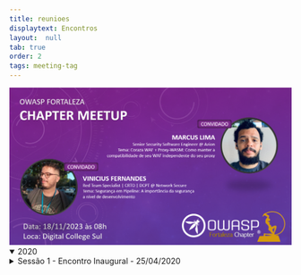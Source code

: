 ```yaml
---
title: reunioes
displaytext: Encontros
layout:  null
tab: true
order: 2
tags: meeting-tag
---
```


<img src="assets/images/Meetup-18-11-2023.png">

<details open>
    <summary>2020</summary>
        <details>
            <summary>Sessão 1 - Encontro Inaugural - 25/04/2020</summary>

                <b>Data:</b> Sábado, dia 25/04/2020<br>
                
                <b>Link com a Gravação:</b> https://www.youtube.com/watch?v=9uVT0gLvdQg<br>

                <b>Programação:</b><br>
                <img src="assets/images/Programacao_Sessao_1.jpeg">
                <b>Apresentação Disponível:</b><br>
                <a href="assets/pdfs/Introducao_OWASP.pdf">Introdução à OWASP</a>
                
        </details>
        <details>
            <summary>Sessão 2 - 27/06/2020</summary>

            <p><strong>Data:</strong> Sábado, dia 27/06/2020</p>
            <p><strong>Link com a Gravação: <a href="https://www.youtube.com/watch?v=uLEWxhmN3hc">https://www.youtube.com/watch?v=uLEWxhmN3hc</a></strong></p>
            <p><strong>Programação:</strong></p>
            <ul>
            <li>Abertura: 09:00 h</li>
            <li>NoSQL Injection (Ramon Martins): 09:15 h</li>
            <li>Queima Dockeral (Victor Pasknel): 10:15 h</li>
            <li>Apresentação a Confirmar: 11:15 h</li>
            </ul>
            <p><strong>NoSQL Injection</strong></p>
            <p>Os sistemas de armazenamento de dados NoSQL tornaram-se muito populares devido à sua escalabilidade e facilidade de uso.</p>
            <p>O surgimento de novos formatos de consulta torna irrelevantes as antigas técnicas de injeção de SQL, mas os bancos de dados NoSQL são imunes à injeção em geral? A resposta é não.</p>
            <p><strong>Ramon Martins</strong></p>
            <p><img src="assets/images/Ramon_Martins.jpg" alt="Ramon Martins"></p>
            <p>Pesquisador de Segurança da Informação no Instituto Atlântico</p>
            <p>Graduado na Universidade Federal do Ceará - UFC no curso Ciência da Computação em 2018.</p>
            <p>Mestrando no programa Mestrado e Doutorado em Ciência da Computação - MDCC na grande área Sistemas da Informação com foco em Blockchain</p>
            <p>Pós-graduando MBA em Computação Forense no Instituto de Pós-graduação e Graduação - IPOG</p>
            <p>RSI UFC - Criador do projeto RSI - Residência em Segurança da Informação: <a href="http://rsi.dc.ufc.br/">RSI</a>, projeto de extensão da UFC.</p>
            <p>Entusiasta em Segurança da Informação, Big Data e IoT.</p>
            <hr>
            <p><strong>Queima Dockeral:  Ataques em Ambientes Docker</strong></p>
            <p>Containers estão cada vez mais presentes em ambientes corporativos, entretanto, estes elementos podem apresentar falhas de segurança que podem resultar no comprometimento da rede. Dado ao crescimento e importância do tema, esta palestra tem como objetivo apresentar diferentes técnicas para exploração e pós-exploração de containers em ambientes Docker.</p>
            <p><strong>Victor</strong></p>
            <p><img src="assets/images/Victor_Pasknel.jpg" alt="Victor Pasknel"></p>
            <p>Doutorando em Ciência da Computação pela Universidade de Fortaleza. Consultor de segurança na Morphus Segurança da Informação e professor universitário com ênfase em segurança da informação.</p>
    </details>
    <details>
        <summary>Sessão 3 - 12/12/2020</summary>
            <h2 id="sess-o-3">Sessão 3</h2>
            <p><strong>Data:</strong> Sábado, dia 12/12/2020</p>
            <p><strong>Link para Inscrição:  <a href="https://www.sympla.com.br/owasp-fortaleza---reuniao-3__1062267">https://www.sympla.com.br/owasp-fortaleza---reuniao-3__1062267</a></strong></p>
            <h3 id="programa-o-">Programação:</h3>
            <ul>
            <li>Abertura e Boas Vindas: 10:00 h</li>
            <li>Aspectos Jurídicos para Uso da Blockchain (Emília Campos): 10:05 h</li>
            <li>Alavancando a Cibersegurança com Blockchain (Alex Monteiro): 10:50 h</li>
            <li>Blockchain - Uma Visão de Desenvolvimento (Weverton Medeiros): 11:35 h</li>
            <li>Bate-papo e tira-dúvidas: 12:15 h</li>
            </ul>
            <h3 id="aspectos-jur-dicos-para-uso-da-blockchain">Aspectos Jurídicos para Uso da Blockchain</h3>
            <p><strong>Emília Campos</strong></p>
            <p><img src="assets/images/Emilia_Campos.png" alt="Emília Campos"></p>
            <p>Advogada, palestrante e sócia da Malgueiro Campos Advocacia. Especialista em direito empresarial, digital e propriedade intelecutal. Membro da ANPPD.</p>
            <p>Assessora clientes em negócios envolvendo criptomoedas, Token Sales e Blockchain.</p>
            <p>É professora do MBA em Blockchain Development &amp; Technologies da Faculdade de Informática e Administração Paulista - FIAP.</p>
            <p>Cursou o Executive MBA pela Business School ofSão Paulo, o LEEP na Thomas Jefferson School ofLaw e o MOOC em Digital Currencies and Blockchain Technology na University of Nicosia.</p>
            <p>Ranqueada duas vezes pela publicação internacional Chambers Global e Latin America.</p>
            <p>Autora do &quot;livro Criptomoedas e Blockchain - O Direito no Mundo Digital&quot;, Editora Lumen Juris.</p>
            <p>Emília também possui um canal no Youtube, o Descomplicando o Direito.</p>
            <hr>
            <h3 id="alavancando-a-ciberseguran-a-com-blockchain">Alavancando a Cibersegurança com Blockchain</h3>
            <p><strong>Alex Monteiro</strong></p>
            <p><img src="assets/images/Alex_Monteiro.png" alt="Alex Monteiro"></p>
            <p>Desenvolvedor e Líder de Pesquisa e Inovação em Segurança da Informação no Instituto Atlântico - Ceará.</p>
            <p>Mestrando em Ciência da Computação na Universidade Federal do Ceará.</p>
            <p>Atua há 11 anos no desenvolvimento de soluções tecnológicas para diferentes áreas.</p>
            <p>Atualmente, lidera a área de Segurança da Informação com especialidade em Blockchain, Proteção de Dados Pessoais e Análise de Vulnerabilidades.</p>
            <hr>
            <h3 id="blockchain-uma-vis-o-de-desenvolvimento">Blockchain - Uma Visão de Desenvolvimento</h3>
            <p><strong>Weverton Medeiros</strong></p>
            <p><img src="assets/images/Weverton_Medeiros.png" alt="Weverton Medeiros"></p>
            <p>Engenheiro de Software de Blockchain no Mastercard Labs - Irlanda.</p>
            <p>Bacharel em Ciências da Computação com MBA em Gerenciamento de Projetos.</p>
            <p>Possui mais de 12 anos de experiência  em desenvolvimento de software, com ênfase em Java.</p>
    </details>

</details>
